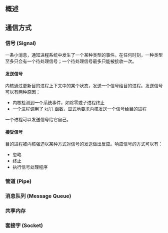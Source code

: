 ## 概述

## 通信方式

### 信号 (Signal)

一条小消息，通知进程系统中发生了一个某种类型的事件。在任何时刻，一种类型至多只会有一个待处理信号；一个待处理信号最多只能被接收一次。

#### 发送信号

内核通过更新目的进程上下文中的某个状态，发送一个信号给目的进程。发送信号可以有两种原因：

- 内核检测到一个系统事件，如除零或子进程终止
- 一个进程调用了 `kill` 函数，显式地要求内核发送一个信号给目的进程

一个进程可以发送信号给它自己。

#### 接受信号

目的进程被内核强迫以某种方式对信号的发送做出反应。响应信号的方式可以有：

- 忽略
- 终止
- 执行信号处理程序

### 管道 (Pipe)

### 消息队列 (Message Queue)

### 共享内存

### 套接字 (Socket)
